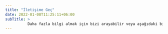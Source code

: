```yaml
---
title: "İletişime Geç"
date: 2022-01-08T11:25:11+06:00
subTitle: >
          Daha fazla bilgi almak için bizi arayabilir veya aşağıdaki bilgileri doldurarak bize ulaşabilirsin.
---
```


